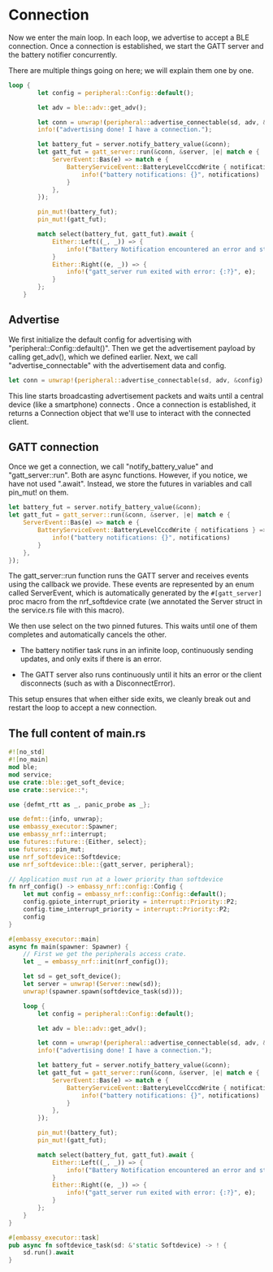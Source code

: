 # Connection

Now we enter the main loop.  In each loop, we advertise to accept a BLE connection. Once a connection is established, we start the GATT server and the battery notifier concurrently. 

There are multiple things going on here; we will explain them one by one.

```rust
loop {
        let config = peripheral::Config::default();

        let adv = ble::adv::get_adv();

        let conn = unwrap!(peripheral::advertise_connectable(sd, adv, &config).await);
        info!("advertising done! I have a connection.");

        let battery_fut = server.notify_battery_value(&conn);
        let gatt_fut = gatt_server::run(&conn, &server, |e| match e {
            ServerEvent::Bas(e) => match e {
                BatteryServiceEvent::BatteryLevelCccdWrite { notifications } => {
                    info!("battery notifications: {}", notifications)
                }
            },
        });

        pin_mut!(battery_fut);
        pin_mut!(gatt_fut);

        match select(battery_fut, gatt_fut).await {
            Either::Left((_, _)) => {
                info!("Battery Notification encountered an error and stopped!")
            }
            Either::Right((e, _)) => {
                info!("gatt_server run exited with error: {:?}", e);
            }
        };
    }
```

## Advertise 
We first initialize the default config for advertising with "peripheral::Config::default()". Then we get the advertisement payload by calling get_adv(), which we defined earlier.  Next, we call "advertise_connectable" with the advertisement data and config. 

```rust
let conn = unwrap!(peripheral::advertise_connectable(sd, adv, &config).await);
```

This line starts broadcasting advertisement packets and waits until a central device (like a smartphone) connects . Once a connection is established, it returns a Connection object that we'll use to interact with the connected client.

## GATT connection

Once we get a connection, we call "notify_battery_value" and "gatt_server::run". Both are async functions. However, if you notice, we have not used ".await". Instead, we store the futures in variables and call pin_mut! on them.

```rust
let battery_fut = server.notify_battery_value(&conn);
let gatt_fut = gatt_server::run(&conn, &server, |e| match e {
    ServerEvent::Bas(e) => match e {
        BatteryServiceEvent::BatteryLevelCccdWrite { notifications } => {
            info!("battery notifications: {}", notifications)
        }
    },
});
```

The gatt_server::run function runs the GATT server and receives events using the callback we provide. These events are represented by an enum called ServerEvent, which is automatically generated by the `#[gatt_server]` proc macro from the nrf_softdevice crate (we annotated the Server struct in the service.rs file with this macro). 

We then use select on the two pinned futures. This waits until one of them completes and automatically cancels the other.

- The battery notifier task runs in an infinite loop, continuously sending updates, and only exits if there is an error.

- The GATT server also runs continuously until it hits an error or the client disconnects (such as with a DisconnectError).

This setup ensures that when either side exits, we cleanly break out and restart the loop to accept a new connection.

## The full content of main.rs

```rust
#![no_std]
#![no_main]
mod ble;
mod service;
use crate::ble::get_soft_device;
use crate::service::*;

use {defmt_rtt as _, panic_probe as _};

use defmt::{info, unwrap};
use embassy_executor::Spawner;
use embassy_nrf::interrupt;
use futures::future::{Either, select};
use futures::pin_mut;
use nrf_softdevice::Softdevice;
use nrf_softdevice::ble::{gatt_server, peripheral};

// Application must run at a lower priority than softdevice
fn nrf_config() -> embassy_nrf::config::Config {
    let mut config = embassy_nrf::config::Config::default();
    config.gpiote_interrupt_priority = interrupt::Priority::P2;
    config.time_interrupt_priority = interrupt::Priority::P2;
    config
}

#[embassy_executor::main]
async fn main(spawner: Spawner) {
    // First we get the peripherals access crate.
    let _ = embassy_nrf::init(nrf_config());

    let sd = get_soft_device();
    let server = unwrap!(Server::new(sd));
    unwrap!(spawner.spawn(softdevice_task(sd)));

    loop {
        let config = peripheral::Config::default();

        let adv = ble::adv::get_adv();

        let conn = unwrap!(peripheral::advertise_connectable(sd, adv, &config).await);
        info!("advertising done! I have a connection.");

        let battery_fut = server.notify_battery_value(&conn);
        let gatt_fut = gatt_server::run(&conn, &server, |e| match e {
            ServerEvent::Bas(e) => match e {
                BatteryServiceEvent::BatteryLevelCccdWrite { notifications } => {
                    info!("battery notifications: {}", notifications)
                }
            },
        });

        pin_mut!(battery_fut);
        pin_mut!(gatt_fut);

        match select(battery_fut, gatt_fut).await {
            Either::Left((_, _)) => {
                info!("Battery Notification encountered an error and stopped!")
            }
            Either::Right((e, _)) => {
                info!("gatt_server run exited with error: {:?}", e);
            }
        };
    }
}

#[embassy_executor::task]
pub async fn softdevice_task(sd: &'static Softdevice) -> ! {
    sd.run().await
}
```
